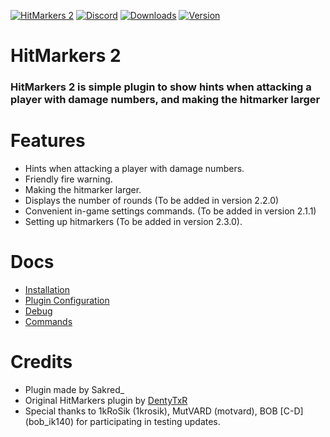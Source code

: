 [![HitMarkers 2](https://media.discordapp.net/attachments/1081923284133752903/1152937925223387256/unknown.png)](https://github.com/TranquilityStudio/HitMarkers2)
[![Discord](https://img.shields.io/discord/1143547375546290249?style=for-the-badge&label=DISCORD&color=blue)](https://discord.gg/ETPEH9Ahma)
[![Downloads](https://img.shields.io/github/downloads/CapyTeam-SCP-SL/HitMarkers2/total?style=for-the-badge&label=DOWNLOADS&color=00b300)](https://github.com/CapyTeam-SCP-SL/HitMarkers2/releases/)
[![Version](https://img.shields.io/github/v/tag/CapyTeam-SCP-SL/HitMarkers2?style=for-the-badge&label=VERSION&color=ff4f00)](https://github.com/CapyTeam-SCP-SL/HitMarkers2/releases/latest)

# HitMarkers 2
### HitMarkers 2 is simple plugin to show hints when attacking a player with damage numbers, and making the hitmarker larger

# Features
- Hints when attacking a player with damage numbers.
- Friendly fire warning.
- Making the hitmarker larger.
- Displays the number of rounds (To be added in version 2.2.0)
- Convenient in-game settings commands. (To be added in version 2.1.1)
- Setting up hitmarkers (To be added in version 2.3.0).

# Docs
- [Installation](https://github.com/CapyTeam-SCP-SL/HitMarkers2/blob/main/Docs/Installation.md#installation)
- [Plugin Configuration](https://github.com/CapyTeam-SCP-SL/HitMarkers2/blob/main/Docs/PluginConfiguration.md#configuring-the-plugin)
- [Debug](https://github.com/CapyTeam-SCP-SL/HitMarkers2/blob/main/Docs/Debug.md#debug-computer)
- [Commands](https://github.com/CapyTeam-SCP-SL/HitMarkers2/blob/main/Docs/Commands.md#commands)

# Credits
- Plugin made by Sakred_
- Original HitMarkers plugin by [DentyTxR](https://github.com/DentyTxR)
- Special thanks to 1kRoSik (1krosik), MutVARD (motvard), BOB [C-D] (bob_ik140) for participating in testing updates.
